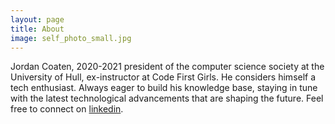 ```yaml
---
layout: page
title: About
image: self_photo_small.jpg
---
```


Jordan Coaten, 2020-2021 president of the computer science society at the University of Hull, ex-instructor at Code First Girls. He considers himself a tech enthusiast. Always eager to build his knowledge base, staying in tune with the latest technological advancements that are shaping the future. Feel free to connect on [linkedin](https://www.linkedin.com/in/j-coaten-engineer/).
